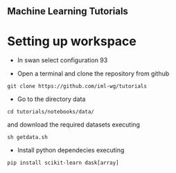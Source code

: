 ## Machine Learning Tutorials

# Setting up workspace
* In swan select configuration 93

* Open a terminal and clone the repository from github
```
git clone https://github.com/iml-wg/tutorials
```

* Go to the directory data
```
cd tutorials/notebooks/data/
```
and download the required datasets executing
```
sh getdata.sh
```

* Install python dependecies executing
```
pip install scikit-learn dask[array]
```

